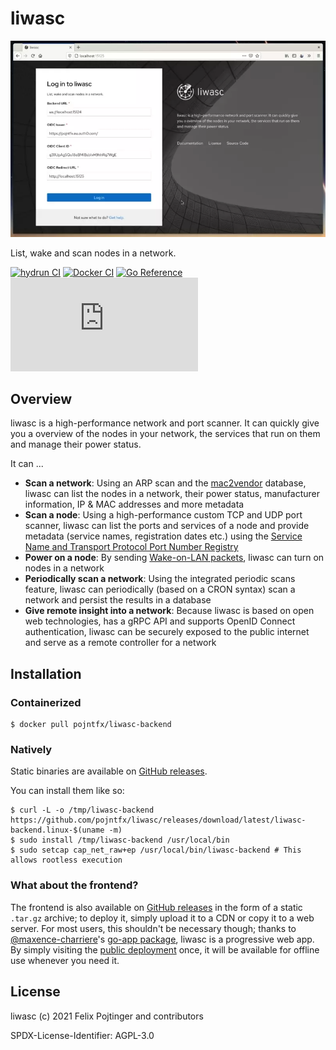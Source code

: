 # liwasc

[![liwasc demo video](./assets/demo.webp)](https://pojntfx.github.io/liwasc/)

List, wake and scan nodes in a network.

[![hydrun CI](https://github.com/pojntfx/liwasc/actions/workflows/hydrun.yaml/badge.svg)](https://github.com/pojntfx/liwasc/actions/workflows/hydrun.yaml)
[![Docker CI](https://github.com/pojntfx/liwasc/actions/workflows/docker.yaml/badge.svg)](https://github.com/pojntfx/liwasc/actions/workflows/docker.yaml)
[![Go Reference](https://pkg.go.dev/badge/github.com/pojntfx/liwasc.svg)](https://pkg.go.dev/github.com/pojntfx/liwasc)
[![Matrix](https://img.shields.io/matrix/liwasc:matrix.org)](https://matrix.to/#/#liwasc:matrix.org?via=matrix.org)

## Overview

liwasc is a high-performance network and port scanner. It can quickly give you a overview of the nodes in your network, the services that run on them and manage their power status.

It can ...

- **Scan a network**: Using an ARP scan and the [mac2vendor](https://mac2vendor.com/) database, liwasc can list the nodes in a network, their power status, manufacturer information, IP & MAC addresses and more metadata
- **Scan a node**: Using a high-performance custom TCP and UDP port scanner, liwasc can list the ports and services of a node and provide metadata (service names, registration dates etc.) using the [Service Name and Transport Protocol Port Number Registry](https://www.iana.org/assignments/service-names-port-numbers/service-names-port-numbers.xhtml)
- **Power on a node**: By sending [Wake-on-LAN packets](https://en.wikipedia.org/wiki/Wake-on-LAN), liwasc can turn on nodes in a network
- **Periodically scan a network**: Using the integrated periodic scans feature, liwasc can periodically (based on a CRON syntax) scan a network and persist the results in a database
- **Give remote insight into a network**: Because liwasc is based on open web technologies, has a gRPC API and supports OpenID Connect authentication, liwasc can be securely exposed to the public internet and serve as a remote controller for a network

## Installation

### Containerized

```shell
$ docker pull pojntfx/liwasc-backend
```

### Natively

Static binaries are available on [GitHub releases](https://github.com/pojntfx/liwasc/releases).

You can install them like so:

```shell
$ curl -L -o /tmp/liwasc-backend https://github.com/pojntfx/liwasc/releases/download/latest/liwasc-backend.linux-$(uname -m)
$ sudo install /tmp/liwasc-backend /usr/local/bin
$ sudo setcap cap_net_raw+ep /usr/local/bin/liwasc-backend # This allows rootless execution
```

### What about the frontend?

The frontend is also available on [GitHub releases](https://github.com/pojntfx/liwasc/releases) in the form of a static `.tar.gz` archive; to deploy it, simply upload it to a CDN or copy it to a web server. For most users, this shouldn't be necessary though; thanks to [@maxence-charriere](https://github.com/maxence-charriere)'s [go-app package](https://go-app.dev/), liwasc is a progressive web app. By simply visiting the [public deployment](https://pojntfx.github.io/liwasc/) once, it will be available for offline use whenever you need it.

## License

liwasc (c) 2021 Felix Pojtinger and contributors

SPDX-License-Identifier: AGPL-3.0
